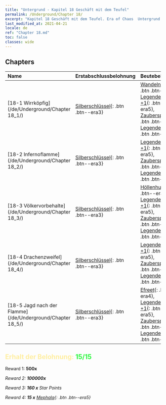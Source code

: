 ```yaml
---
title: "Untergrund - Kapitel 18 Geschäft mit dem Teufel"
permalink: /Underground/Chapter 18/
excerpt: "Kapitel 18 Geschäft mit dem Teufel. Era of Chaos  Untergrund - Kapitel 18. Geschäft mit dem Teufel"
last_modified_at: 2021-04-21
locale: de
ref: "Chapter 18.md"
toc: false
classes: wide
---
```


## Chapters

  | Name |  Erstabschlussbelohnung | Beutebelohnung |
  |:------------|:------------|:------------| 
  | [18-1 Wirrköpfig](/de/Underground/Chapter 18_1/) | [Silberschlüssel](/de/Items/con_693/){: .btn .btn--era3} | [Wandelnde Tote](/de/Items/unt_209/){: .btn .btn--era3}, [Legendenzertifikat +1](/de/Items/mat_74/){: .btn .btn--era5}, [Zauberspruchrollen](/de/Items/con_694/){: .btn .btn--era3}, [Legendenzertifikat](/de/Items/mat_67/){: .btn .btn--era5} |
  | [18-2 Infernoflamme](/de/Underground/Chapter 18_2/) | [Silberschlüssel](/de/Items/con_693/){: .btn .btn--era3} | [Legendenzertifikat +1](/de/Items/mat_74/){: .btn .btn--era5}, [Zauberspruchrollen](/de/Items/con_694/){: .btn .btn--era3}, [Legendenzertifikat](/de/Items/mat_67/){: .btn .btn--era5} |
  | [18-3 Völkervorbehalte](/de/Underground/Chapter 18_3/) | [Silberschlüssel](/de/Items/con_693/){: .btn .btn--era3} | [Höllenhund](/de/Items/unt_228/){: .btn .btn--era4}, [Legendenzertifikat +1](/de/Items/mat_74/){: .btn .btn--era5}, [Zauberspruchrollen](/de/Items/con_694/){: .btn .btn--era3}, [Legendenzertifikat](/de/Items/mat_67/){: .btn .btn--era5} |
  | [18-4 Drachenzweifel](/de/Underground/Chapter 18_4/) | [Silberschlüssel](/de/Items/con_693/){: .btn .btn--era3} | [Legendenzertifikat +1](/de/Items/mat_74/){: .btn .btn--era5}, [Zauberspruchrollen](/de/Items/con_694/){: .btn .btn--era3}, [Legendenzertifikat](/de/Items/mat_67/){: .btn .btn--era5} |
  | [18-5 Jagd nach der Flamme](/de/Underground/Chapter 18_5/) | [Silberschlüssel](/de/Items/con_693/){: .btn .btn--era3} | [Efreet](/de/Items/unt_231/){: .btn .btn--era4}, [Legendenzertifikat +1](/de/Items/mat_74/){: .btn .btn--era5}, [Zauberspruchrollen](/de/Items/con_694/){: .btn .btn--era3}, [Legendenzertifikat](/de/Items/mat_67/){: .btn .btn--era5} |


## <span style="color: #ffeea0">Erhalt der Belohnung: </span><span style="color: #27f73a">15/15</span>

 Reward 1:  **500x** <i class="fas fa-gem"/>

 Reward 2:  **100000x** <i class="fas fa-coins"/>

 Reward 3: **160 x** Star Points

 Reward 4: **15 x** [Mephala](/de/Items/her_367/){: .btn .btn--era5}

